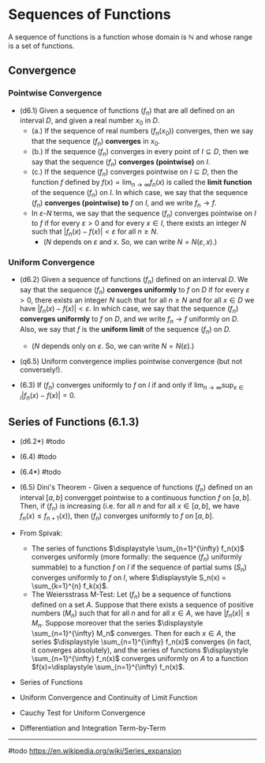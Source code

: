 # Sequences of Functions

A sequence of functions is a function whose domain is $\mathbb{N}$ and whose range is a set of functions.

## Convergence

### Pointwise Convergence

- (d6.1) Given a sequence of functions $(f_n)$ that are all defined on an interval $D$, and given a real number $x_0$ in $D$. 
    - (a.) If the sequence of real numbers $(f_n(x_0))$ converges, then we say that the sequence $(f_n)$ **converges** in $x_0$.
    - (b.) If the sequence $(f_n)$ converges in every point of $I\subseteq D$, then we say that the sequence $(f_n)$ **converges (pointwise)** on $I$.
    - (c.) If the sequence $(f_n)$ converges pointwise on $I\subseteq D$, then the function $f$ defined by $\displaystyle f(x) = \lim_{n \to \infty} f_n(x)$ is called the **limit function** of the sequence $(f_n)$ on $I$. In which case, we say that the sequence $(f_n)$ **converges (pointwise) to** $f$ on $I$, and we write $\displaystyle f_n \to f$.
    - In $\varepsilon$-$N$ terms, we say that the sequence $(f_n)$ converges pointwise on $I$ to $f$ if for every $\varepsilon > 0$ and for every $x\in I$, there exists an integer $N$ such that $|f_n(x) - f(x)| < \varepsilon$ for all $n\geq N$. 
        - ($N$ depends on $\varepsilon$ and $x$. So, we can write $N = N(\varepsilon, x)$.)

### Uniform Convergence

- (d6.2) Given a sequence of functions $(f_n)$ defined on an interval $D$. We say that the sequence $(f_n)$ **converges uniformly** to $f$ on $D$ if for every $\varepsilon > 0$, there exists an integer $N$ such that for all $n\geq N$ and for all $x\in D$ we have $|f_n(x) - f(x)| < \varepsilon$. In which case, we say that the sequence $(f_n)$ **converges uniformly** to $f$ on $D$, and we write $\displaystyle f_n \to f$ uniformly on $D$. Also, we say that $f$ is the **uniform limit** of the sequence $(f_n)$ on $D$.
    - ($N$ depends only on $\varepsilon$. So, we can write $N = N(\varepsilon)$.)

- (q6.5) Uniform convergence implies pointwise convergence (but not conversely!).
- (6.3) If $(f_n)$ converges uniformly to $f$ on $I$ if and only if $\displaystyle \lim_{n \to \infty} \sup_{x\in I} |f_n(x) - f(x)| = 0$.


## Series of Functions (6.1.3)

- (d6.2*) #todo
- (6.4) #todo
- (6.4*) #todo
- (6.5) Dini's Theorem - Given a sequence of functions $(f_n)$ defined on an interval $[a,b]$ convergget pointwise to a continuous function $f$ on $[a,b]$. Then, if $(f_n)$ is increasing (i.e. for all $n$ and for all $x\in [a,b]$, we have $f_n(x) \leq f_{n+1}(x)$), then $(f_n)$ converges uniformly to $f$ on $[a,b]$.




- From Spivak:
    - The series of functions $\displaystyle \sum_{n=1}^{\infty} f_n(x)$ converges uniformly (more formally: the sequence $(f_n)$ uniformly summable) to a function $f$ on $I$ if the sequence of partial sums $(S_n)$ converges uniformly to $f$ on $I$, where $\displaystyle S_n(x) = \sum_{k=1}^{n} f_k(x)$.
    - The Weiersstrass M-Test: Let $(f_n)$ be a sequence of functions defined on a set $A$. Suppose that there exists a sequence of positive numbers $(M_n)$ such that for all $n$ and for all $x\in A$, we have $|f_n(x)| \leq M_n$. Suppose moreover that the series $\displaystyle \sum_{n=1}^{\infty} M_n$ converges. Then for each $x\in A$, the series $\displaystyle \sum_{n=1}^{\infty} f_n(x)$ converges (in fact, it converges absolutely), and the series of functions $\displaystyle \sum_{n=1}^{\infty} f_n(x)$ converges uniformly on $A$ to a function $f(x)=\displaystyle \sum_{n=1}^{\infty} f_n(x)$.







- Series of Functions
- Uniform Convergence and Continuity of Limit Function
- Cauchy Test for Uniform Convergence
- Differentiation and Integration Term-by-Term
___


#todo  https://en.wikipedia.org/wiki/Series_expansion
